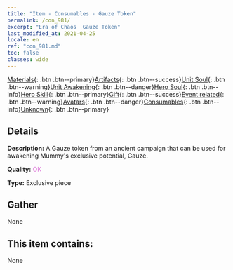 ```yaml
---
title: "Item - Consumables - Gauze Token"
permalink: /con_981/
excerpt: "Era of Chaos  Gauze Token"
last_modified_at: 2021-04-25
locale: en
ref: "con_981.md"
toc: false
classes: wide
---
```

 [Materials](/Items/){: .btn .btn--primary}[Artifacts](/Items/Artifacts/){: .btn .btn--success}[Unit Soul](/Items/UnitSoul/){: .btn .btn--warning}[Unit Awakening](/Items/UnitAwakening/){: .btn .btn--danger}[Hero Soul](/Items/HeroSoul/){: .btn .btn--info}[Hero Skill](/Items/HeroSkill/){: .btn .btn--primary}[Gift](/Items/Gift/){: .btn .btn--success}[Event related](/Items/Events/){: .btn .btn--warning}[Avatars](/Items/Avatars/){: .btn .btn--danger}[Consumables](/Items/Consumables/){: .btn .btn--info}[Unknown](/Items/Unknown/){: .btn .btn--primary}

## Details
 **Description:** A Gauze token from an ancient campaign that can be used for awakening Mummy's exclusive potential, Gauze.

 **Quality:** <span style="color: #DA70D6">OK</span>

 **Type:** Exclusive piece

## Gather

  None

## This item contains:

  None

